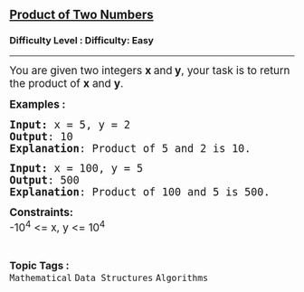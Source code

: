 <h2><a href="https://www.geeksforgeeks.org/problems/product-of-two-numbers/1?page=1&difficulty=Easy,Medium&sortBy=accuracy">Product of Two Numbers</a></h2><h3>Difficulty Level : Difficulty: Easy</h3><hr><div class="problems_problem_content__Xm_eO"><p><span style="font-size: 14pt;">You are given two integers <strong>x </strong>and<strong> y</strong>, your task is to return the product of <strong>x</strong> and <strong>y</strong>.</span></p>
<p><span style="font-size: 14pt;"><strong>Examples :</strong></span></p>
<pre><span style="font-size: 14pt;"><strong>Input:</strong> x = 5, y = 2<br><strong>Output</strong>: 10<br><strong>Explanation</strong>: Product of 5 and 2 is 10.</span></pre>
<pre><span style="font-size: 14pt;"><strong>Input:</strong> x = 100, y = 5<br><strong>Output</strong>: 500<br><strong>Explanation</strong>: Product of 100 and 5 is 500.</span></pre>
<p><span style="font-size: 14pt;"><strong>Constraints:</strong><br>-10<sup>4</sup> &lt;= x, y &lt;= 10<sup>4</sup></span></p></div><br><p><span style=font-size:18px><strong>Topic Tags : </strong><br><code>Mathematical</code>&nbsp;<code>Data Structures</code>&nbsp;<code>Algorithms</code>&nbsp;